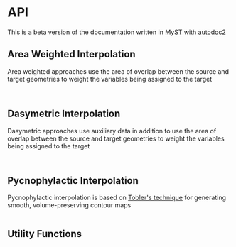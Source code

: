 # API 

This is a beta version of the documentation written in [MyST](https://myst-parser.readthedocs.io/en/latest/index.html) with [autodoc2](https://sphinx-autodoc2.readthedocs.io/en/latest/quickstart.html)

## Area Weighted Interpolation

Area weighted approaches use the area of overlap between the source and target geometries to weight the variables being assigned to the target

```{autodoc2-summary}  tobler.area_weighted.area_interpolate.area_interpolate
```

```{autodoc2-summary}  tobler.area_weighted.area_join.area_join
```

## Dasymetric Interpolation

Dasymetric approaches use auxiliary data in addition to use the area of overlap
between the source and target geometries to weight the variables being assigned
to the target

```{autodoc2-summary}  tobler.dasymetric.raster_tools.extract_raster_features
```

```{autodoc2-summary}  tobler.dasymetric.masked_area_interpolate.masked_area_interpolate
```

## Pycnophylactic Interpolation

Pycnophylactic interpolation is based on
[Tobler's technique](https://www.tandfonline.com/doi/abs/10.1080/01621459.1979.10481647)
for generating smooth, volume-preserving contour maps

```{autodoc2-summary}  tobler.pycno.pycno.pycno_interpolate
```

## Utility Functions

```{autodoc2-summary}  tobler.util.util.h3fy
```

```{autodoc2-summary}  tobler.util.util.circumradius
```